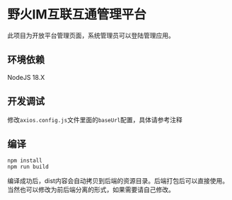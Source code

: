 # 野火IM互联互通管理平台

此项目为开放平台管理页面，系统管理员可以登陆管理应用。

## 环境依赖
NodeJS 18.X

## 开发调试
修改`axios.config.js`文件里面的`baseUrl`配置，具体请参考注释

## 编译

```
npm install
npm run build

```
编译成功后，dist内容会自动拷贝到后端的资源目录。后端打包后可以直接使用。当然也可以修改为前后端分离的形式，如果需要请自己修改。
